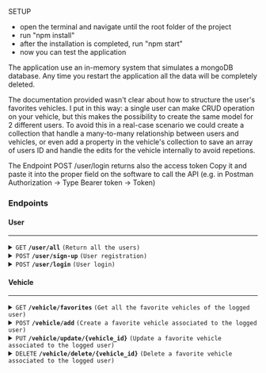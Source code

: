 SETUP

- open the terminal and navigate until the root folder of the project
- run "npm install"
- after the installation is completed, run "npm start"
- now you can test the application

The application use an in-memory system that simulates a mongoDB database.
Any time you restart the application all the data will be completely deleted.

The documentation provided wasn't clear about how to structure the user's favorites vehicles.
I put in this way: a single user can make CRUD operation on your vehicle, but this makes the possibility to create
the same model for 2 different users.
To avoid this in a real-case scenario we could create a collection that handle a many-to-many relationship between
users and vehicles, or even add a property in the vehicle's collection to save an array of users ID
and handle the edits for the vehicle internally to avoid repetions.

The Endpoint POST /user/login returns also the access token
Copy it and paste it into the proper field on the software to call the API
(e.g. in Postman Authorization -> Type Bearer token -> Token)

### Endpoints

#### User

---

<details>
 <summary><code>GET</code> <code><b>/user/all</b></code> <code>(Return all the users)</code></summary>

##### Authorization

```
Authorization: No auth
```

##### Response

```
All the users created
```

</details>

<details>
 <summary><code>POST</code> <code><b>/user/sign-up</b></code> <code>(User registration)</code></summary>

##### Authorization

```
Authorization: No auth
```

##### Body

```
- username: user123 (string, required)
- password: tEst_123 (string, required)
```

##### Response

```
User created
```

</details>

<details>
 <summary><code>POST</code> <code><b>/user/login</b></code> <code>(User login)</code></summary>

##### Authorization

```
Authorization: No auth
```

##### Body

```
- username: user123 (string, required)
- password: tEst_123 (string, required)
```

##### Response

```
User logged in, access token
```

</details>

#### Vehicle

---

<details>
 <summary><code>GET</code> <code><b>/vehicle/favorites</b></code> <code>(Get all the favorite vehicles of the logged user)</code></summary>

##### Authorization

```
Authorization: Access token
```

##### Response

```
Favorite vehicles of the logged user
```

</details>

<details>
 <summary><code>POST</code> <code><b>/vehicle/add</b></code> <code>(Create a favorite vehicle associated to the logged user)</code></summary>

##### Authorization

```
Authorization: Access token
```

##### Body

```
- make: Ford (string, required)
- model: Mustang GT (string, required)
- year: 1992 (number, required)
```

##### Response

```
Created vehicle
```

</details>

<details>
 <summary><code>PUT</code> <code><b>/vehicle/update/{vehicle_id}</b></code> <code>(Update a favorite vehicle associated to the logged user)</code></summary>

##### Authorization

```
Authorization: Access token
```

##### Parameters

```
- vehicle_id (string, required)
```

##### Body

```
- make: Ford (string)
- model: Mustang GT (string)
- year: 1992 (number)
```

##### Response

```
Updated vehicle
```

</details>

<details>
 <summary><code>DELETE</code> <code><b>/vehicle/delete/{vehicle_id}</b></code> <code>(Delete a favorite vehicle associated to the logged user)</code></summary>

##### Authorization

```
Authorization: Access token
```

##### Parameters

```
- vehicle_id (string, required)
```

##### Response

```
Deleted vehicle
```

</details>

